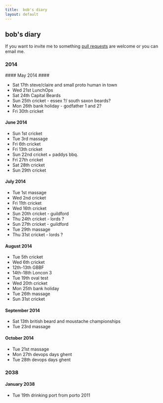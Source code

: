 ```yaml
---
title:  bob's diary
layout: default
---
```

## bob's diary ##

If you want to invite me to something [pull requests](https://github.com/rjw1/randomness.org.uk/blob/master/diary/index.md)
are welcome or you can email me.

### 2014 ###

#### May 2014 ####

* Sat 17th steve/claire and small proto human in town
* Wed 21st LunchOps
* Sat 24th Capital Beards 
* Sun 25th cricket - essex ?/ south saxon beards?
* Mon 26th bank holiday - godfather 1 and 2?
* Fri 30th cricket

#### June 2014 ####

* Sun 1st cricket
* Tue 3rd massage
* Fri 6th cricket
* Fri 13th cricket
* Sun 22nd cricket + paddys bbq.
* Fri 27th cricket
* Sat 28th cricket
* Sun 29th cricket

#### July 2014 ####

* Tue 1st massage
* Wed 2nd cricket
* Fri 11th cricket
* Wed 16th cricket
* Sun 20th cricket - guildford
* Thu 24th cricket - lords ?
* Sun 27th cricket - guildford
* Tue 29th massage
* Thu 31st cricket - lords ?

#### August 2014 ####

* Tue 5th cricket
* Wed 6th cricket
* 12th-13th GBBF
* 14th-18th Loncon 3
* Tue 19th oval test
* Wed 20th cricket
* Mon 25th bank holiday
* Tue 26th massage
* Sun 31st cricket

#### September 2014 ####

* Sat 13th british beard and moustache championships
* Tue 23rd massage

#### October 2014 ####

* Tue 21st massage
* Mon 27th devops days ghent
* Tue 28th devops days ghent


### 2038 ###

#### January 2038 ####

* Tue 19th drinking port from porto 2011

